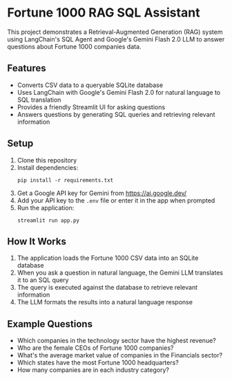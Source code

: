 # Fortune 1000 RAG SQL Assistant

This project demonstrates a Retrieval-Augmented Generation (RAG) system using LangChain's SQL Agent and Google's Gemini Flash 2.0 LLM to answer questions about Fortune 1000 companies data.

## Features

- Converts CSV data to a queryable SQLite database
- Uses LangChain with Google's Gemini Flash 2.0 for natural language to SQL translation
- Provides a friendly Streamlit UI for asking questions
- Answers questions by generating SQL queries and retrieving relevant information

## Setup

1. Clone this repository
2. Install dependencies:
   ```
   pip install -r requirements.txt
   ```
3. Get a Google API key for Gemini from https://ai.google.dev/
4. Add your API key to the `.env` file or enter it in the app when prompted
5. Run the application:
   ```
   streamlit run app.py
   ```

## How It Works

1. The application loads the Fortune 1000 CSV data into an SQLite database
2. When you ask a question in natural language, the Gemini LLM translates it to an SQL query
3. The query is executed against the database to retrieve relevant information
4. The LLM formats the results into a natural language response

## Example Questions

- Which companies in the technology sector have the highest revenue?
- Who are the female CEOs of Fortune 1000 companies?
- What's the average market value of companies in the Financials sector?
- Which states have the most Fortune 1000 headquarters?
- How many companies are in each industry category?

